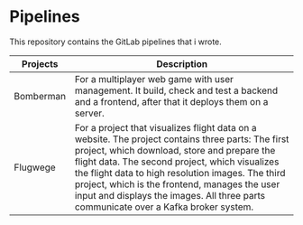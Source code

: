 # Pipelines

This repository contains the GitLab pipelines that i wrote.

| Projects  | Description                                                                                                                                                                                                                                                                                                                                                                                       |
| --------- | ------------------------------------------------------------------------------------------------------------------------------------------------------------------------------------------------------------------------------------------------------------------------------------------------------------------------------------------------------------------------------------------------- |
| Bomberman | For a multiplayer web game with user management. It build, check and test a backend and a frontend, after that it deploys them on a server.                                                                                                                                                                                                                                                       |
| Flugwege  | For a project that visualizes flight data on a website. The project contains three parts: The first project, which download, store and prepare the flight data. The second project, which visualizes the flight data to high resolution images. The third project, which is the frontend, manages the user input and displays the images. All three parts communicate over a Kafka broker system. |
